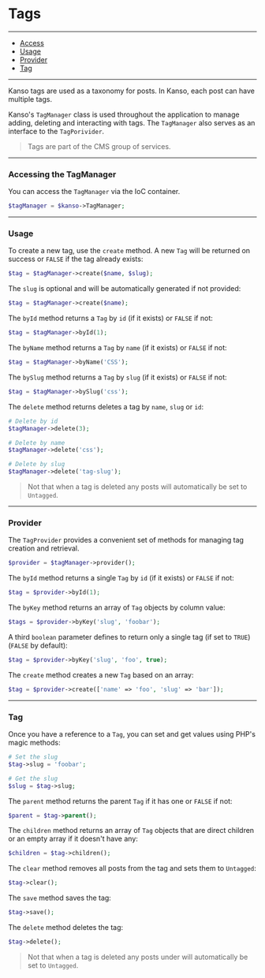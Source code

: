 # Tags

--------------------------------------------------------

- [Access](#access)
- [Usage](#usage)
- [Provider](#provider)
- [Tag](#tag)

--------------------------------------------------------

Kanso tags are used as a taxonomy for posts. In Kanso, each post can have multiple tags.

Kanso's `TagManager` class is used throughout the application to manage adding, deleting and interacting with tags. The `TagManager` also serves as an interface to the `TagPorivider`.

> Tags are part of the CMS group of services.

--------------------------------------------------------

### Accessing the TagManager

You can access the `TagManager` via the IoC container.
```php
$tagManager = $kanso->TagManager;
```

--------------------------------------------------------

### Usage

To create a new tag, use the `create` method. A new `Tag` will be returned on success or `FALSE` if the tag already exists:
```php
$tag = $tagManager->create($name, $slug);
```

The `slug` is optional and will be automatically generated if not provided:
```php
$tag = $tagManager->create($name);
```

The `byId` method returns a `Tag` by `id` (if it exists) or `FALSE` if not:
```php
$tag = $tagManager->byId(1);
```

The `byName` method returns a `Tag` by `name` (if it exists) or `FALSE` if not:
```php
$tag = $tagManager->byName('CSS');
```

The `bySlug` method returns a `Tag` by `slug` (if it exists) or `FALSE` if not:
```php
$tag = $tagManager->bySlug('css');
```

The `delete` method returns deletes a tag by `name`, `slug` or `id`:
```php
# Delete by id
$tagManager->delete(3);

# Delete by name
$tagManager->delete('css');

# Delete by slug
$tagManager->delete('tag-slug');
```

> Not that when a tag is deleted any posts will automatically be set to `Untagged`.

--------------------------------------------------------

### Provider

The `TagProvider` provides a convenient set of methods for managing tag creation and retrieval.
```php
$provider = $tagManager->provider();
```

The `byId` method returns a single `Tag` by `id` (if it exists) or `FALSE` if not:
```php
$tag = $provider->byId(1);
```

The `byKey` method returns an array of `Tag` objects by column value:
```php
$tags = $provider->byKey('slug', 'foobar');
```

A third `boolean` parameter defines to return only a single tag (if set to `TRUE`) (`FALSE` by default):
```php
$tag = $provider->byKey('slug', 'foo', true);
```

The `create` method creates a new `Tag` based on an array:
```php
$tag = $provider->create(['name' => 'foo', 'slug' => 'bar']);
```

--------------------------------------------------------

### Tag

Once you have a reference to a `Tag`, you can set and get values using PHP's magic methods:
```php
# Set the slug
$tag->slug = 'foobar';

# Get the slug
$slug = $tag->slug;
```

The `parent` method returns the parent `Tag` if it has one or `FALSE` if not:
```php
$parent = $tag->parent();
```

The `children` method returns an array of `Tag` objects that are direct children or an empty array if it doesn't have any:
```php
$children = $tag->children();
```

The `clear` method removes all posts from the tag and sets them to `Untagged`:
```php
$tag->clear();
```

The `save` method saves the tag:
```php
$tag->save();
```

The `delete` method deletes the tag:
```php
$tag->delete();
```

> Not that when a tag is deleted any posts under will automatically be set to `Untagged`.
